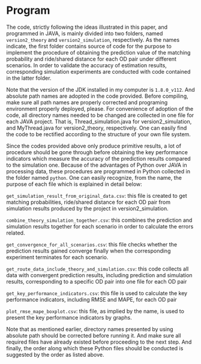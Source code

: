 # Program

The code, strictly following the ideas illustrated in this paper, and programmed in JAVA, is mainly divided into two folders, named `version2_theory` and `version2_simulation`, respectively. As the names indicate, the first folder contains source of code for the purpose to implement the procedure of obtaining the prediction value of the matching probability and ride/shared distance for each OD pair under different scenarios. In order to validate the accuracy of estimation results, corresponding simulation experiments are conducted with code contained in the latter folder.

Note that the version of the JDK installed in my computer is `1.8.0_v112`. And absolute path names are adopted in the code provided. Before compiling, make sure all path names are properly corrected and programing environment properly deployed, please. For convenience of adoption of the code, all directory names needed to be changed are collected in one file for each JAVA project. That is, Thread_simulation.java for version2_simulation, and MyThread.java for version2_theory, respectively. One can easily find the code to be rectified according to the structure of your own file system.

Since the codes provided above only produce primitive results, a lot of procedure should be gone through before obtaining the key performance indicators which measure the accuracy of the prediction results compared to the simulation one. Because of the advantages of Python over JAVA in processing data, these procedures are programmed in Python collected in the folder named `python`. One can easily recognize, from the name, the purpose of each file which is explained in detail below:

`get_simulation_result_from_original_data.csv`: this file is created to get matching probabilities, ride/shared distance for each OD pair from simulation results produced by the project in version2_simulation. 

`combine_theory_simulation_together.csv`: this combines the prediction and simulation results together for each scenario in order to calculate the errors related.

`get_convergence_for_all_scenarios.csv`: this file checks whether the prediction results gained converge finally when the corresponding experiment terminates for each scenario.

`get_route_data_include_theory_and_simulation.csv`: this code collects all data with convergent prediction results, including prediction and simulation results, corresponding to a specific OD pair into one file for each OD pair

`get_key_performance_indicators.csv`: this file is used to calculate the key performance indicators, including RMSE and MAPE, for each OD pair

`plot_rmse_mape_boxplot.csv`: this file, as implied by the name, is used to present the key performance indicators by graphs. 

Note that as mentioned earlier, directory names presented by using absolute path should be corrected before running it. And make sure all required files have already existed before proceeding to the next step. And finally, the order along which these Python files should be conducted is suggested by the order as listed above.
